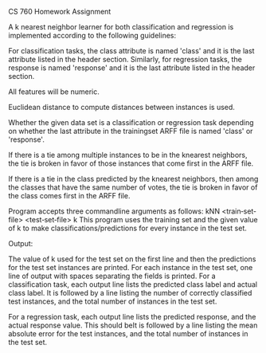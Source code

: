 CS 760 Homework Assignment

A k nearest neighbor learner for both classification and regression is implemented according to the following guidelines:

For classification tasks, the class attribute is named 'class' and it is the last attribute listed in the header section. Similarly, for regression tasks, the
response is named 'response' and it is the last attribute listed in the header section.

All features will be numeric.

Euclidean distance to compute distances between instances is used.

Whether the given data set is a classification or regression task depending on whether the last attribute in the trainingset
ARFF file is named 'class' or 'response'.

If there is a tie among multiple instances to be in the knearest neighbors, the tie is broken in favor of those instances that
come first in the ARFF file.

If there is a tie in the class predicted by the knearest neighbors, then among the classes that have the same number of votes, 
the tie is broken in favor of the class comes first in the ARFF file.

Program accepts three commandline arguments as follows:
kNN <train‐set‐file> <test‐set‐file> k
This program uses the training set and the given value of k to make classifications/predictions for every instance in 
the test set.

Output:

The value of k used for the test set on the first line and then the predictions for the test set instances are printed. 
For each instance in the test set, one line of output with spaces separating the fields is printed. 
For a classification task, each output line lists the predicted class label and actual class label. 
It is followed by a line listing the number of correctly classified test instances, and the total number of instances in the 
test set. 

For a regression task, each output line lists the predicted response, and the actual response value. This should beIt is followed
by a line listing the mean absolute error for the test instances, and the total number of instances in the test set.

